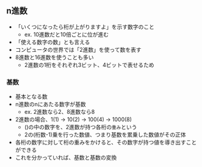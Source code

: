 ## n進数

- 「いくつになったら桁が上がりますよ」を示す数字のこと
    - ex. 10進数だと10倍ごとに位が進む
- 「使える数字の数」とも言える
- コンピュータの世界では「2進数」を使って数を表す
- 8進数と16進数を使うことも多い
    - 2進数の1桁をそれぞれ3ビット、4ビットで表せるため

### 基数

- 基本となる数
- n進数のnにあたる数字が基数
    - ex. 2進数なら2、8進数なら8
- 2進数の場合、1(1) -> 10(2) -> 100(4) -> 1000(8)
    - ()の中の数字を、2進数が持つ各桁の`重み`という
    - 2の(桁数-1)乗を行った数値、つまり基数を累乗した数値がその正体
- 各桁の数字に対して桁の重みをかけると、その数字が持つ値を導き出すことができる
- これを分かっていれば、基数と基数の変換

